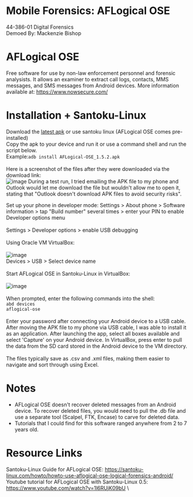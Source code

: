 # Mobile Forensics: AFLogical OSE
44-386-01 Digital Forensics \
Demoed By: Mackenzie Bishop
# AFLogical OSE
Free software for use by non-law enforcement personnel and forensic analysists. It allows an examiner to extract call logs, contacts, MMS messages, and SMS messages from Android devices. More information available at: https://www.nowsecure.com/

# Installation + Santoku-Linux
Download the [latest apk](/nowsecure/android-forensics/downloads) or use santoku linux (AFLogical OSE comes pre-installed) \
Copy the apk to your device and run it or use a command shell and run the script below. \
Example:```adb install AFLogical-OSE_1.5.2.apk``` \
\
Here is a screenshot of the files after they were downloaded via the download link: \
![image](https://user-images.githubusercontent.com/69914681/141058577-6f8c9c23-ed6d-4525-9117-ba170a2682df.png) 
During a test run, I tried emailing the APK file to my phone and Outlook would let me download the file but wouldn't allow me to open it, stating that "Outlook doesn't download APK files to avoid security risks".

Set up your phone in developer mode: Settings > About phone > Software information > tap "Build number" several times > enter your PIN to enable Developer options menu \
\
Settings > Developer options > enable USB debugging \
\
Using Oracle VM VirtualBox: \
\
![image](https://user-images.githubusercontent.com/69914681/141066100-8012e50a-bf50-4dce-8152-eb4da0d02a96.png)\
Devices > USB > Select device name \
\
Start AFLogical OSE in Santoku-Linux in VirtualBox: \
\
![image](https://user-images.githubusercontent.com/69914681/141066412-432db580-a2b7-4bbe-8892-ad9e077e9615.png)\
\
When prompted, enter the following commands into the shell: \
```abd devices```
\
```aflogical-ose```\
\
Enter your password after connecting your Android device to a USB cable. After moving the APK file to my phone via USB cable, I was able to install it as an application. After launching the app, select all boxes available and select 'Capture' on your Android device. In VirtualBox, press enter to pull the data from the SD card stored in the Android device to the VM directory.\
\
The files typically save as .csv and .xml files, making them easier to navigate and sort through using Excel.

# Notes
* AFLogical OSE doesn't recover deleted messages from an Android device. To recover deleted files, you would need to pull the .db file and use a separate tool (Scalpel, FTK, Encase) to carve for deleted data. 
* Tutorials that I could find for this software ranged anywhere from 2 to 7 years old.

# Resource Links
Santoku-Linux Guide for AFLogical OSE: https://santoku-linux.com/howto/howto-use-aflogical-ose-logical-forensics-android/ \
Youtube tutorial for AFLogical OSE with Santoku-Linux 0.5: https://www.youtube.com/watch?v=1l6RUjK09bU \

